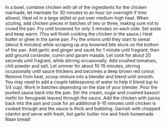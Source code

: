 In a bowl, combine chicken with all of the ingredients for the chicken marinade; let marinate for 30 minutes to an hour (or overnight if time allows).
Heat oil in a large skillet or pot over medium-high heat. When sizzling, add chicken pieces in batches of two or three, making sure not to crowd the pan. Fry until browned for only 3 minutes on each side. Set aside and keep warm. (You will finish cooking the chicken in the sauce.)
Heat butter or ghee in the same pan. Fry the onions until they start to sweat (about 6 minutes) while scraping up any browned bits stuck on the bottom of the pan. 
Add garlic and ginger and sauté for 1 minute until fragrant, then add ground coriander, cumin and garam masala. Let cook for about 20 seconds until fragrant, while stirring occasionally.
Add crushed tomatoes, chili powder and salt. Let simmer for about 10-15 minutes, stirring occasionally until sauce thickens and becomes a deep brown red colour.
Remove from heat, scoop mixture into a blender and blend until smooth. You may need to add a couple tablespoons of water to help it blend (up to 1/4 cup). Work in batches depending on the size of your blender.
Pour the puréed sauce back into the pan. Stir the cream, sugar and crushed kasoori methi (or fenugreek leaves) through the sauce. Add the chicken with juices back into the pan and cook for an additional 8-10 minutes until chicken is cooked through and the sauce is thick and bubbling.
Garnish with chopped cilantro and serve with fresh, hot garlic butter rice and fresh homemade Naan bread!